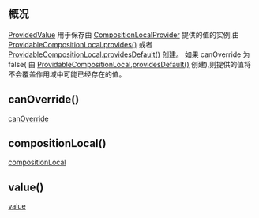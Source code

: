 ## 概况

[ProvidedValue](/API/UI/Compose/CompositionLocal/ProvidedValue/README.md)
用于保存由 [CompositionLocalProvider](/API/UI/Compose/Widget/CompositionLocalProvider/README.md)
提供的值的实例,由 [ProvidableCompositionLocal.provides()](/API/UI/Compose/CompositionLocal/ProvidableCompositionLocal/README.md?id=provides)
或者 [ProvidableCompositionLocal.providesDefault()](/API/UI/Compose/CompositionLocal/ProvidableCompositionLocal/README.md?id=providesDefault)
创建。 如果 canOverride 为 false(
由 [ProvidableCompositionLocal.providesDefault()](/API/UI/Compose/CompositionLocal/ProvidableCompositionLocal/README.md?id=providesDefault)
创建),则提供的值将不会覆盖作用域中可能已经存在的值。

## canOverride()

[canOverride](canOverride.md ":include")

## compositionLocal()

[compositionLocal](compositionLocal.md ":include")

## value()

[value](value.md ":include")
